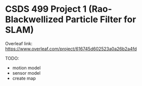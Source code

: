 # CSDS 499 Project 1 (Rao-Blackwellized Particle Filter for SLAM)

Overleaf link: https://www.overleaf.com/project/616745d602523a0a26b2a4fd

TODO:
- motion model
- sensor model
- create map 
